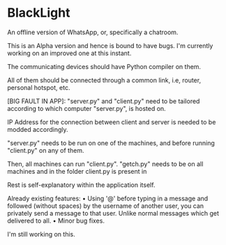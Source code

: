 # BlackLight
An offline version of WhatsApp, or, specifically a chatroom.

This is an Alpha version and hence is bound to have bugs. I'm currently working on an improved one at this instant.

The communicating devices should have Python compiler on them.

All of them should be connected through a common link, i.e, router, personal hotspot, etc.

[BIG FAULT IN APP]: "server.py" and "client.py" need to be tailored according to which computer "server.py", is hosted on.

IP Address for the connection between client and server is needed to be modded accordingly.

"server.py" needs to be run on one of the machines, and before running "client.py" on any of them.

Then, all machines can run "client.py".
"getch.py" needs to be on all machines and in the folder client.py is present in

Rest is self-explanatory within the application itself.

Already existing features:
• Using '@' before typing in a message and followed (without spaces) by the username of another user, you can privately send a message to that user. 
  Unlike normal messages which get delivered to all.
• Minor bug fixes.

I'm still working on this.
